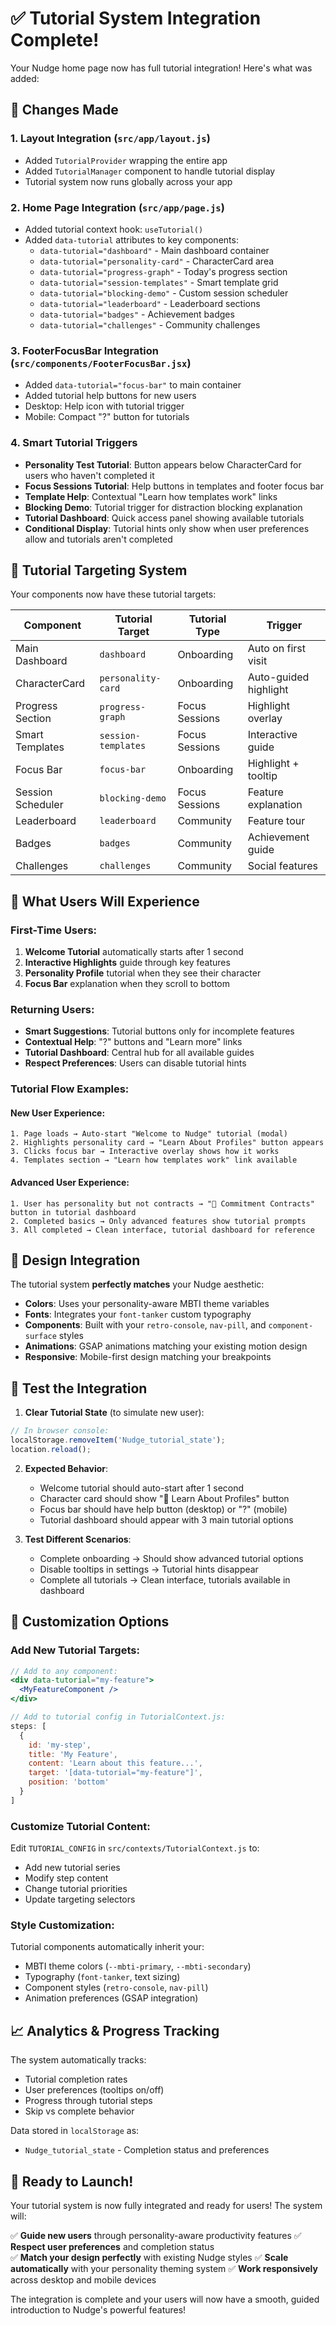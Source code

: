 # ✅ Tutorial System Integration Complete!

Your Nudge home page now has full tutorial integration! Here's what was added:

## 🔄 Changes Made

### 1. **Layout Integration** (`src/app/layout.js`)
- Added `TutorialProvider` wrapping the entire app
- Added `TutorialManager` component to handle tutorial display
- Tutorial system now runs globally across your app

### 2. **Home Page Integration** (`src/app/page.js`)
- Added tutorial context hook: `useTutorial()`
- Added `data-tutorial` attributes to key components:
  - `data-tutorial="dashboard"` - Main dashboard container
  - `data-tutorial="personality-card"` - CharacterCard area
  - `data-tutorial="progress-graph"` - Today's progress section
  - `data-tutorial="session-templates"` - Smart template grid
  - `data-tutorial="blocking-demo"` - Custom session scheduler
  - `data-tutorial="leaderboard"` - Leaderboard sections
  - `data-tutorial="badges"` - Achievement badges
  - `data-tutorial="challenges"` - Community challenges

### 3. **FooterFocusBar Integration** (`src/components/FooterFocusBar.jsx`)
- Added `data-tutorial="focus-bar"` to main container
- Added tutorial help buttons for new users
- Desktop: Help icon with tutorial trigger
- Mobile: Compact "?" button for tutorials

### 4. **Smart Tutorial Triggers**
- **Personality Test Tutorial**: Button appears below CharacterCard for users who haven't completed it
- **Focus Sessions Tutorial**: Help buttons in templates and footer focus bar
- **Template Help**: Contextual "Learn how templates work" links
- **Blocking Demo**: Tutorial trigger for distraction blocking explanation
- **Tutorial Dashboard**: Quick access panel showing available tutorials
- **Conditional Display**: Tutorial hints only show when user preferences allow and tutorials aren't completed

## 🎯 Tutorial Targeting System

Your components now have these tutorial targets:

| Component | Tutorial Target | Tutorial Type | Trigger |
|-----------|----------------|---------------|---------|
| Main Dashboard | `dashboard` | Onboarding | Auto on first visit |
| CharacterCard | `personality-card` | Onboarding | Auto-guided highlight |
| Progress Section | `progress-graph` | Focus Sessions | Highlight overlay |
| Smart Templates | `session-templates` | Focus Sessions | Interactive guide |
| Focus Bar | `focus-bar` | Onboarding | Highlight + tooltip |
| Session Scheduler | `blocking-demo` | Focus Sessions | Feature explanation |
| Leaderboard | `leaderboard` | Community | Feature tour |
| Badges | `badges` | Community | Achievement guide |
| Challenges | `challenges` | Community | Social features |

## 🚀 What Users Will Experience

### **First-Time Users:**
1. **Welcome Tutorial** automatically starts after 1 second
2. **Interactive Highlights** guide through key features
3. **Personality Profile** tutorial when they see their character
4. **Focus Bar** explanation when they scroll to bottom

### **Returning Users:**
- **Smart Suggestions**: Tutorial buttons only for incomplete features
- **Contextual Help**: "?" buttons and "Learn more" links
- **Tutorial Dashboard**: Central hub for all available guides
- **Respect Preferences**: Users can disable tutorial hints

### **Tutorial Flow Examples:**

#### New User Experience:
```
1. Page loads → Auto-start "Welcome to Nudge" tutorial (modal)
2. Highlights personality card → "Learn About Profiles" button appears
3. Clicks focus bar → Interactive overlay shows how it works
4. Templates section → "Learn how templates work" link available
```

#### Advanced User Experience:
```
1. User has personality but not contracts → "🤝 Commitment Contracts" button in tutorial dashboard
2. Completed basics → Only advanced features show tutorial prompts
3. All completed → Clean interface, tutorial dashboard for reference
```

## 🎨 Design Integration

The tutorial system **perfectly matches** your Nudge aesthetic:

- **Colors**: Uses your personality-aware MBTI theme variables
- **Fonts**: Integrates your `font-tanker` custom typography
- **Components**: Built with your `retro-console`, `nav-pill`, and `component-surface` styles
- **Animations**: GSAP animations matching your existing motion design
- **Responsive**: Mobile-first design matching your breakpoints

## 🧪 Test the Integration

1. **Clear Tutorial State** (to simulate new user):
```javascript
// In browser console:
localStorage.removeItem('Nudge_tutorial_state');
location.reload();
```

2. **Expected Behavior**:
   - Welcome tutorial should auto-start after 1 second
   - Character card should show "📖 Learn About Profiles" button
   - Focus bar should have help button (desktop) or "?" (mobile)
   - Tutorial dashboard should appear with 3 main tutorial options

3. **Test Different Scenarios**:
   - Complete onboarding → Should show advanced tutorial options
   - Disable tooltips in settings → Tutorial hints disappear
   - Complete all tutorials → Clean interface, tutorials available in dashboard

## 🔧 Customization Options

### Add New Tutorial Targets:
```jsx
// Add to any component:
<div data-tutorial="my-feature">
  <MyFeatureComponent />
</div>

// Add to tutorial config in TutorialContext.js:
steps: [
  {
    id: 'my-step',
    title: 'My Feature',
    content: 'Learn about this feature...',
    target: '[data-tutorial="my-feature"]',
    position: 'bottom'
  }
]
```

### Customize Tutorial Content:
Edit `TUTORIAL_CONFIG` in `src/contexts/TutorialContext.js` to:
- Add new tutorial series
- Modify step content
- Change tutorial priorities
- Update targeting selectors

### Style Customization:
Tutorial components automatically inherit your:
- MBTI theme colors (`--mbti-primary`, `--mbti-secondary`)
- Typography (`font-tanker`, text sizing)
- Component styles (`retro-console`, `nav-pill`)
- Animation preferences (GSAP integration)

## 📈 Analytics & Progress Tracking

The system automatically tracks:
- Tutorial completion rates
- User preferences (tooltips on/off)
- Progress through tutorial steps
- Skip vs complete behavior

Data stored in `localStorage` as:
- `Nudge_tutorial_state` - Completion status and preferences

## 🎉 Ready to Launch!

Your tutorial system is now fully integrated and ready for users! The system will:

✅ **Guide new users** through personality-aware productivity features
✅ **Respect user preferences** and completion status  
✅ **Match your design perfectly** with existing Nudge styles
✅ **Scale automatically** with your personality theming system
✅ **Work responsively** across desktop and mobile devices

The integration is complete and your users will now have a smooth, guided introduction to Nudge's powerful features!
